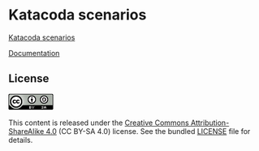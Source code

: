 # Katacoda scenarios

[Katacoda scenarios](https://www.katacoda.com/ifb-elixirfr/courses/ifb-unix)

[Documentation](https://www.katacoda.community/welcome.html)


## License

![](img/CC-BY-SA.png)

This content is released under the [Creative Commons Attribution-ShareAlike 4.0](https://creativecommons.org/licenses/by-sa/4.0/deed.en) (CC BY-SA 4.0) license. See the bundled [LICENSE](LICENSE.txt) file for details.